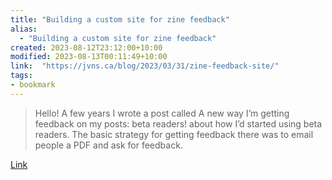 ```yaml
---
title: "Building a custom site for zine feedback"
alias:
  - "Building a custom site for zine feedback"
created: 2023-08-12T23:12:00+10:00
modified: 2023-08-13T00:11:49+10:00
link:  "https://jvns.ca/blog/2023/03/31/zine-feedback-site/"
tags:
- bookmark
---
```


> Hello! A few years I wrote a post called A new way I’m getting feedback on my posts: beta readers! about how I’d started using beta readers. The basic strategy for getting feedback there was to email people a PDF and ask for feedback.

[Link](https://jvns.ca/blog/2023/03/31/zine-feedback-site/)


